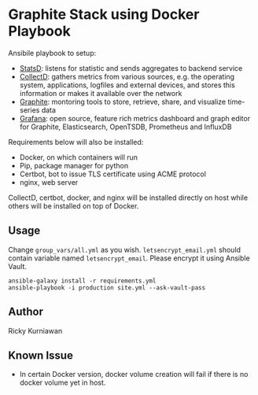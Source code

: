 # Graphite Stack using Docker Playbook

Ansibile playbook to setup:
* [StatsD](https://github.com/etsy/statsd): listens for statistic and sends aggregates to backend service
* [CollectD](http://collectd.org): gathers metrics from various sources, e.g. the operating system, applications, logfiles and external devices, and stores this information or makes it available over the network
* [Graphite](https://graphiteapp.org/): montoring tools to store, retrieve, share, and visualize time-series data
* [Grafana](https://github.com/grafana/grafana): open source, feature rich metrics dashboard and graph editor for Graphite, Elasticsearch, OpenTSDB, Prometheus and InfluxDB

Requirements below will also be installed:
* Docker, on which containers will run
* Pip, package manager for python
* Certbot, bot to issue TLS certificate using ACME protocol
* nginx, web server

CollectD, certbot, docker, and nginx will be installed directly on host while others will be installed on top of Docker.

## Usage
Change `group_vars/all.yml` as you wish. `letsencrypt_email.yml` should contain
variable named `letsencrypt_email`. Please encrypt it using Ansible Vault.

```
ansible-galaxy install -r requirements.yml
ansible-playbook -i production site.yml --ask-vault-pass
```

## Author
Ricky Kurniawan

## Known Issue
* In certain Docker version, docker volume creation will fail if there is no docker volume yet in host.
